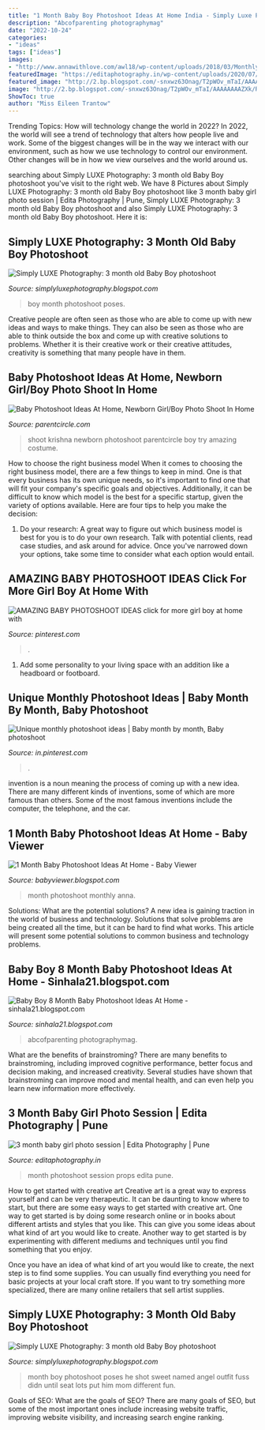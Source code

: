 ```yaml
---
title: "1 Month Baby Boy Photoshoot Ideas At Home India - Simply Luxe Photography: 3 Month Old Baby Boy Photoshoot"
description: "Abcofparenting photographymag"
date: "2022-10-24"
categories:
- "ideas"
tags: ["ideas"]
images:
- "http://www.annawithlove.com/awl18/wp-content/uploads/2018/03/Monthly-Baby-Photo-Ideas-Back-to-school-Annawithlove.jpg"
featuredImage: "https://editaphotography.in/wp-content/uploads/2020/07/3_month_baby_photoshoot_Edita_photography_Pune_P009-thegem-blog-timeline-large.jpg"
featured_image: "http://2.bp.blogspot.com/-snxwz63Onag/T2pWOv_mTaI/AAAAAAAAZXk/RroMaMVGli0/s640/jacob7.jpg"
image: "http://2.bp.blogspot.com/-snxwz63Onag/T2pWOv_mTaI/AAAAAAAAZXk/RroMaMVGli0/s640/jacob7.jpg"
ShowToc: true
author: "Miss Eileen Trantow"
---
```



Trending Topics: How will technology change the world in 2022?
In 2022, the world will see a trend of technology that alters how people live and work. Some of the biggest changes will be in the way we interact with our environment, such as how we use technology to control our environment. Other changes will be in how we view ourselves and the world around us.

	

		
searching about Simply LUXE Photography: 3 month old Baby Boy photoshoot you've visit to the right web. We have 8 Pictures about Simply LUXE Photography: 3 month old Baby Boy photoshoot like 3 month baby girl photo session | Edita Photography | Pune, Simply LUXE Photography: 3 month old Baby Boy photoshoot and also Simply LUXE Photography: 3 month old Baby Boy photoshoot. Here it is:
		
    
## Simply LUXE Photography: 3 Month Old Baby Boy Photoshoot

<img loading=lazy src="http://2.bp.blogspot.com/-_SHPM-ehCS0/T2pWFhyhwWI/AAAAAAAAZXc/5FaYk0JubaA/s640/jacob5.jpg" onerror="this.onerror=null;this.src='https://tse2.mm.bing.net/th?id=OIP.Au_mgzJ0ZxPRF_ExEhOw-wAAAA&amp;pid=15.1';" alt="Simply LUXE Photography: 3 month old Baby Boy photoshoot">

_Source: simplyluxephotography.blogspot.com_

>boy month photoshoot poses. 

	

Creative people are often seen as those who are able to come up with new ideas and ways to make things. They can also be seen as those who are able to think outside the box and come up with creative solutions to problems. Whether it is their creative work or their creative attitudes, creativity is something that many people have in them.

    
## Baby Photoshoot Ideas At Home, Newborn Girl/Boy Photo Shoot In Home

<img loading=lazy src="https://media.parentcircle.com/DATA/article/d675de3514e5.jpg" onerror="this.onerror=null;this.src='https://tse3.mm.bing.net/th?id=OIP.4RPEXt41peJ5XvuwX0Xs3wHaD2&amp;pid=15.1';" alt="Baby Photoshoot Ideas At Home, Newborn Girl/Boy Photo Shoot In Home">

_Source: parentcircle.com_

>shoot krishna newborn photoshoot parentcircle boy try amazing costume. 

	

How to choose the right business model
When it comes to choosing the right business model, there are a few things to keep in mind. One is that every business has its own unique needs, so it's important to find one that will fit your company's specific goals and objectives. Additionally, it can be difficult to know which model is the best for a specific startup, given the variety of options available. Here are four tips to help you make the decision: 
1) Do your research: A great way to figure out which business model is best for you is to do your own research. Talk with potential clients, read case studies, and ask around for advice. Once you've narrowed down your options, take some time to consider what each option would entail.

    
## AMAZING BABY PHOTOSHOOT IDEAS Click For More Girl Boy At Home With

<img loading=lazy src="https://i.pinimg.com/originals/ee/91/34/ee9134e1c3d94a51f5657fe57863160b.jpg" onerror="this.onerror=null;this.src='https://tse4.mm.bing.net/th?id=OIP.6KdN2KaLVQ7G_0k_4QAG3gHaPX&amp;pid=15.1';" alt="AMAZING BABY PHOTOSHOOT IDEAS click for more girl boy at home with">

_Source: pinterest.com_

>. 

	

1. Add some personality to your living space with an addition like a headboard or footboard.

    
## Unique Monthly Photoshoot Ideas | Baby Month By Month, Baby Photoshoot

<img loading=lazy src="https://i.pinimg.com/originals/48/ee/80/48ee80d1f01e0fe8af055e908507be28.jpg" onerror="this.onerror=null;this.src='https://tse3.mm.bing.net/th?id=OIP.6Jhpf1kjUaDU5tpVtbV3aAHaNK&amp;pid=15.1';" alt="Unique monthly photoshoot ideas | Baby month by month, Baby photoshoot">

_Source: in.pinterest.com_

>. 

	

invention is a noun meaning the process of coming up with a new idea. There are many different kinds of inventions, some of which are more famous than others. Some of the most famous inventions include the computer, the telephone, and the car.

    
## 1 Month Baby Photoshoot Ideas At Home - Baby Viewer

<img loading=lazy src="http://www.annawithlove.com/awl18/wp-content/uploads/2018/03/Monthly-Baby-Photo-Ideas-Back-to-school-Annawithlove.jpg" onerror="this.onerror=null;this.src='https://tse3.mm.bing.net/th?id=OIP.ufv9SiOOQxKl96uMd1dp1QHaHa&amp;pid=15.1';" alt="1 Month Baby Photoshoot Ideas At Home - Baby Viewer">

_Source: babyviewer.blogspot.com_

>month photoshoot monthly anna. 

	

Solutions: What are the potential solutions?
A new idea is gaining traction in the world of business and technology. Solutions that solve problems are being created all the time, but it can be hard to find what works. This article will present some potential solutions to common business and technology problems.

    
## Baby Boy 8 Month Baby Photoshoot Ideas At Home - Sinhala21.blogspot.com

<img loading=lazy src="https://abcofparenting.com/wp-content/uploads/2019/03/baby-photoshoot-ideas-home-diy-19.jpg" onerror="this.onerror=null;this.src='https://tse1.mm.bing.net/th?id=OIP.kBaKcYWB-Xmg7t7B8z48WgHaJ0&amp;pid=15.1';" alt="Baby Boy 8 Month Baby Photoshoot Ideas At Home - sinhala21.blogspot.com">

_Source: sinhala21.blogspot.com_

>abcofparenting photographymag. 

	

What are the benefits of brainstroming?
There are many benefits to brainstroming, including improved cognitive performance, better focus and decision making, and increased creativity. Several studies have shown that brainstroming can improve mood and mental health, and can even help you learn new information more effectively.

    
## 3 Month Baby Girl Photo Session | Edita Photography | Pune

<img loading=lazy src="https://editaphotography.in/wp-content/uploads/2020/07/3_month_baby_photoshoot_Edita_photography_Pune_P009-thegem-blog-timeline-large.jpg" onerror="this.onerror=null;this.src='https://tse3.mm.bing.net/th?id=OIP.NZ3TR-gmy6wOdxrdNXJ5FAHaE8&amp;pid=15.1';" alt="3 month baby girl photo session | Edita Photography | Pune">

_Source: editaphotography.in_

>month photoshoot session props edita pune. 

	

How to get started with creative art
Creative art is a great way to express yourself and can be very therapeutic. It can be daunting to know where to start, but there are some easy ways to get started with creative art.
One way to get started is by doing some research online or in books about different artists and styles that you like. This can give you some ideas about what kind of art you would like to create. Another way to get started is by experimenting with different mediums and techniques until you find something that you enjoy.

Once you have an idea of what kind of art you would like to create, the next step is to find some supplies. You can usually find everything you need for basic projects at your local craft store. If you want to try something more specialized, there are many online retailers that sell artist supplies.

    
## Simply LUXE Photography: 3 Month Old Baby Boy Photoshoot

<img loading=lazy src="http://2.bp.blogspot.com/-snxwz63Onag/T2pWOv_mTaI/AAAAAAAAZXk/RroMaMVGli0/s640/jacob7.jpg" onerror="this.onerror=null;this.src='https://tse3.mm.bing.net/th?id=OIP.lYyXfrS6OxTgQpLu7L3uCgHaFa&amp;pid=15.1';" alt="Simply LUXE Photography: 3 month old Baby Boy photoshoot">

_Source: simplyluxephotography.blogspot.com_

>month boy photoshoot poses he shot sweet named angel outfit fuss didn until seat lots put him mom different fun. 

	

Goals of SEO: What are the goals of SEO?
There are many goals of SEO, but some of the most important ones include increasing website traffic, improving website visibility, and increasing search engine ranking.

